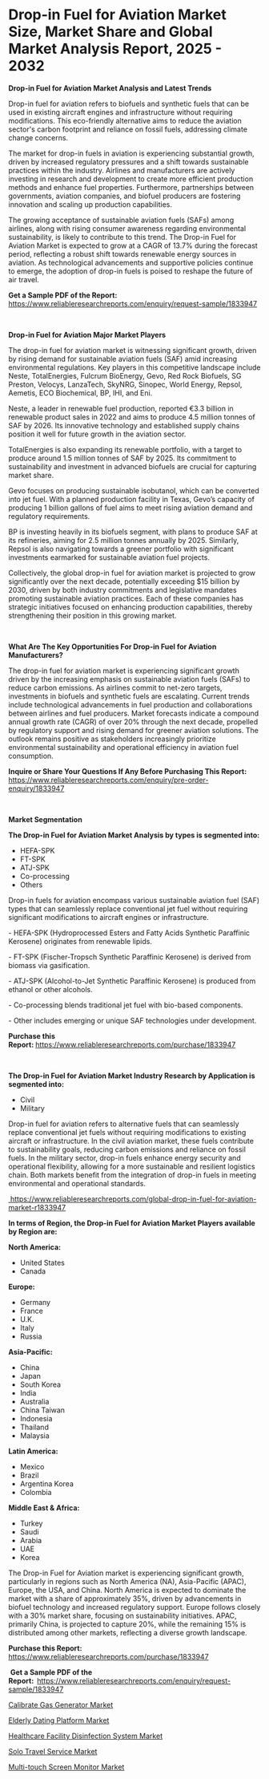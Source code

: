 <p><h1>Drop-in Fuel for Aviation Market Size, Market Share and Global Market Analysis Report, 2025 - 2032</h1></p><p><strong>Drop-in Fuel for Aviation Market Analysis and Latest Trends</strong></p>
<p><p>Drop-in fuel for aviation refers to biofuels and synthetic fuels that can be used in existing aircraft engines and infrastructure without requiring modifications. This eco-friendly alternative aims to reduce the aviation sector's carbon footprint and reliance on fossil fuels, addressing climate change concerns.</p><p>The market for drop-in fuels in aviation is experiencing substantial growth, driven by increased regulatory pressures and a shift towards sustainable practices within the industry. Airlines and manufacturers are actively investing in research and development to create more efficient production methods and enhance fuel properties. Furthermore, partnerships between governments, aviation companies, and biofuel producers are fostering innovation and scaling up production capabilities.</p><p>The growing acceptance of sustainable aviation fuels (SAFs) among airlines, along with rising consumer awareness regarding environmental sustainability, is likely to contribute to this trend. The Drop-in Fuel for Aviation Market is expected to grow at a CAGR of 13.7% during the forecast period, reflecting a robust shift towards renewable energy sources in aviation. As technological advancements and supportive policies continue to emerge, the adoption of drop-in fuels is poised to reshape the future of air travel.</p></p>
<p><strong>Get a Sample PDF of the Report:&nbsp;</strong> <a href="https://www.reliableresearchreports.com/enquiry/request-sample/1833947?utm_campaign=31&utm_medium=2&utm_source=Github&utm_content=ia&utm_term=26032025&utm_id=drop-in-fuel-for-aviation">https://www.reliableresearchreports.com/enquiry/request-sample/1833947</a></p>
<p>&nbsp;</p>
<p><strong>Drop-in Fuel for Aviation Major Market Players</strong></p>
<p><p>The drop-in fuel for aviation market is witnessing significant growth, driven by rising demand for sustainable aviation fuels (SAF) amid increasing environmental regulations. Key players in this competitive landscape include Neste, TotalEnergies, Fulcrum BioEnergy, Gevo, Red Rock Biofuels, SG Preston, Velocys, LanzaTech, SkyNRG, Sinopec, World Energy, Repsol, Aemetis, ECO Biochemical, BP, IHI, and Eni.</p><p>Neste, a leader in renewable fuel production, reported €3.3 billion in renewable product sales in 2022 and aims to produce 4.5 million tonnes of SAF by 2026. Its innovative technology and established supply chains position it well for future growth in the aviation sector. </p><p>TotalEnergies is also expanding its renewable portfolio, with a target to produce around 1.5 million tonnes of SAF by 2025. Its commitment to sustainability and investment in advanced biofuels are crucial for capturing market share.</p><p>Gevo focuses on producing sustainable isobutanol, which can be converted into jet fuel. With a planned production facility in Texas, Gevo’s capacity of producing 1 billion gallons of fuel aims to meet rising aviation demand and regulatory requirements.</p><p>BP is investing heavily in its biofuels segment, with plans to produce SAF at its refineries, aiming for 2.5 million tonnes annually by 2025. Similarly, Repsol is also navigating towards a greener portfolio with significant investments earmarked for sustainable aviation fuel projects.</p><p>Collectively, the global drop-in fuel for aviation market is projected to grow significantly over the next decade, potentially exceeding $15 billion by 2030, driven by both industry commitments and legislative mandates promoting sustainable aviation practices. Each of these companies has strategic initiatives focused on enhancing production capabilities, thereby strengthening their position in this growing market.</p></p>
<p>&nbsp;</p>
<p><strong>What Are The Key Opportunities For Drop-in Fuel for Aviation Manufacturers?</strong></p>
<p><p>The drop-in fuel for aviation market is experiencing significant growth driven by the increasing emphasis on sustainable aviation fuels (SAFs) to reduce carbon emissions. As airlines commit to net-zero targets, investments in biofuels and synthetic fuels are escalating. Current trends include technological advancements in fuel production and collaborations between airlines and fuel producers. Market forecasts indicate a compound annual growth rate (CAGR) of over 20% through the next decade, propelled by regulatory support and rising demand for greener aviation solutions. The outlook remains positive as stakeholders increasingly prioritize environmental sustainability and operational efficiency in aviation fuel consumption.</p></p>
<p><strong>Inquire or Share Your Questions If Any Before Purchasing This Report:</strong> <a href="https://www.reliableresearchreports.com/enquiry/pre-order-enquiry/1833947?utm_campaign=31&utm_medium=2&utm_source=Github&utm_content=ia&utm_term=26032025&utm_id=drop-in-fuel-for-aviation">https://www.reliableresearchreports.com/enquiry/pre-order-enquiry/1833947</a></p>
<p>&nbsp;</p>
<p><strong>Market Segmentation</strong></p>
<p><strong>The Drop-in Fuel for Aviation Market Analysis by types is segmented into:</strong></p>
<p><ul><li>HEFA-SPK</li><li>FT-SPK</li><li>ATJ-SPK</li><li>Co-processing</li><li>Others</li></ul></p>
<p><p>Drop-in fuels for aviation encompass various sustainable aviation fuel (SAF) types that can seamlessly replace conventional jet fuel without requiring significant modifications to aircraft engines or infrastructure. </p><p>- HEFA-SPK (Hydroprocessed Esters and Fatty Acids Synthetic Paraffinic Kerosene) originates from renewable lipids.</p><p>- FT-SPK (Fischer-Tropsch Synthetic Paraffinic Kerosene) is derived from biomass via gasification.</p><p>- ATJ-SPK (Alcohol-to-Jet Synthetic Paraffinic Kerosene) is produced from ethanol or other alcohols.</p><p>- Co-processing blends traditional jet fuel with bio-based components.</p><p>- Other includes emerging or unique SAF technologies under development.</p></p>
<p><strong>Purchase this Report:&nbsp;</strong><a href="https://www.reliableresearchreports.com/purchase/1833947?utm_campaign=31&utm_medium=2&utm_source=Github&utm_content=ia&utm_term=26032025&utm_id=drop-in-fuel-for-aviation">https://www.reliableresearchreports.com/purchase/1833947</a></p>
<p>&nbsp;</p>
<p><strong>The Drop-in Fuel for Aviation Market Industry Research by Application is segmented into:</strong></p>
<p><ul><li>Civil</li><li>Military</li></ul></p>
<p><p>Drop-in fuel for aviation refers to alternative fuels that can seamlessly replace conventional jet fuels without requiring modifications to existing aircraft or infrastructure. In the civil aviation market, these fuels contribute to sustainability goals, reducing carbon emissions and reliance on fossil fuels. In the military sector, drop-in fuels enhance energy security and operational flexibility, allowing for a more sustainable and resilient logistics chain. Both markets benefit from the integration of drop-in fuels in meeting environmental and operational standards.</p></p>
<p><a href="https://www.reliableresearchreports.com/global-drop-in-fuel-for-aviation-market-r1833947?utm_campaign=31&utm_medium=2&utm_source=Github&utm_content=ia&utm_term=26032025&utm_id=drop-in-fuel-for-aviation">&nbsp;https://www.reliableresearchreports.com/global-drop-in-fuel-for-aviation-market-r1833947</a></p>
<p><strong>In terms of Region, the Drop-in Fuel for Aviation Market Players available by Region are:</strong></p>
<p>
    <p> <strong> North America: </strong>
        <ul>
            <li>United States</li>
            <li>Canada</li>
        </ul>
        </p> 
    <p> <strong> Europe: </strong>
        <ul>
            <li>Germany</li>
            <li>France</li>
            <li>U.K.</li>
            <li>Italy</li>
            <li>Russia</li>
        </ul>
        </p> 
    <p> <strong> Asia-Pacific: </strong>
        <ul>
            <li>China</li>
            <li>Japan</li>
            <li>South Korea</li>
            <li>India</li>
            <li>Australia</li>
            <li>China Taiwan</li>
            <li>Indonesia</li>
            <li>Thailand</li>
            <li>Malaysia</li>
        </ul>
        </p> 
    <p> <strong> Latin America: </strong>
        <ul>
            <li>Mexico</li>
            <li>Brazil</li>
            <li>Argentina Korea</li>
            <li>Colombia</li>
        </ul>
        </p> 
    <p> <strong> Middle East & Africa: </strong>
        <ul>
            <li>Turkey</li>
            <li>Saudi</li>
            <li>Arabia</li>
            <li>UAE</li>
            <li>Korea</li>
        </ul>
    </p>
    </p>
<p><p>The Drop-in Fuel for Aviation market is experiencing significant growth, particularly in regions such as North America (NA), Asia-Pacific (APAC), Europe, the USA, and China. North America is expected to dominate the market with a share of approximately 35%, driven by advancements in biofuel technology and increased regulatory support. Europe follows closely with a 30% market share, focusing on sustainability initiatives. APAC, primarily China, is projected to capture 20%, while the remaining 15% is distributed among other markets, reflecting a diverse growth landscape.</p></p>
<p><strong>Purchase this Report: </strong><a href="https://www.reliableresearchreports.com/purchase/1833947?utm_campaign=31&utm_medium=2&utm_source=Github&utm_content=ia&utm_term=26032025&utm_id=drop-in-fuel-for-aviation">https://www.reliableresearchreports.com/purchase/1833947</a></p>
<p>&nbsp;<strong>Get a Sample PDF of the Report:&nbsp;&nbsp;</strong><a href="https://www.reliableresearchreports.com/enquiry/request-sample/1833947?utm_campaign=31&utm_medium=2&utm_source=Github&utm_content=ia&utm_term=26032025&utm_id=drop-in-fuel-for-aviation">https://www.reliableresearchreports.com/enquiry/request-sample/1833947</a></p>
<p><strong></strong></p>
<p><p><a href="https://github.com/gavalegeyndt26/Market-Research-Report-List-1/blob/main/calibrate-gas-generator-market.md?utm_campaign=31&utm_medium=2&utm_source=Github&utm_content=ia&utm_term=26032025&utm_id=drop-in-fuel-for-aviation">Calibrate Gas Generator Market</a></p><p><a href="https://github.com/kavechoxo/Market-Research-Report-List-1/blob/main/elderly-dating-platform-market.md?utm_campaign=31&utm_medium=2&utm_source=Github&utm_content=ia&utm_term=26032025&utm_id=drop-in-fuel-for-aviation">Elderly Dating Platform Market</a></p><p><a href="https://github.com/jensanohishi/Market-Research-Report-List-1/blob/main/healthcare-facility-disinfection-system-market.md?utm_campaign=31&utm_medium=2&utm_source=Github&utm_content=ia&utm_term=26032025&utm_id=drop-in-fuel-for-aviation">Healthcare Facility Disinfection System Market</a></p><p><a href="https://github.com/boonegoicks7/Market-Research-Report-List-1/blob/main/solo-travel-service-market.md?utm_campaign=31&utm_medium=2&utm_source=Github&utm_content=ia&utm_term=26032025&utm_id=drop-in-fuel-for-aviation">Solo Travel Service Market</a></p><p><a href="https://github.com/cernkomlkawi/Market-Research-Report-List-1/blob/main/multi-touch-screen-monitor-market.md?utm_campaign=31&utm_medium=2&utm_source=Github&utm_content=ia&utm_term=26032025&utm_id=drop-in-fuel-for-aviation">Multi-touch Screen Monitor Market</a></p></p>